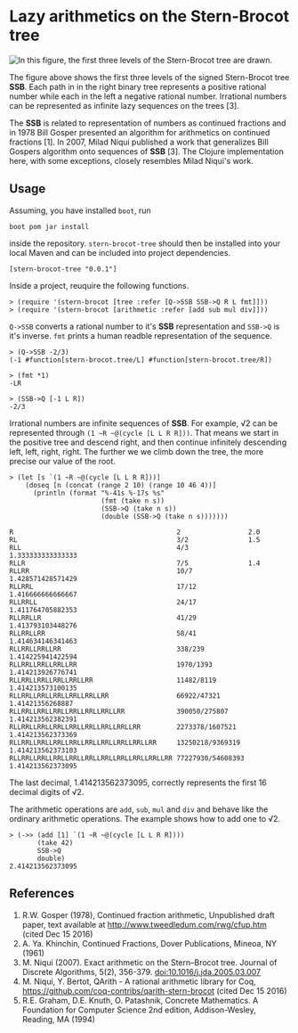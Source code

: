 # Lazy arithmetics on the Stern-Brocot tree
![In this figure, the first three levels of the Stern-Brocot tree are drawn.](https://raw.githubusercontent.com/timrichardt/stern-brocot-tree/master/resources/first_three_levels_of_SSB.png)

The figure above shows the first three levels of the signed Stern-Brocot
tree **SSB**. Each path in in the right binary tree represents a
positive rational number while each in the left a negative rational
number. Irrational numbers can be represented as infinite lazy sequences on
the trees [3]. 

The **SSB** is related to representation of numbers as continued
fractions and in 1978 Bill Gosper presented an algorithm for arithmetics
on continued fractions [1]. In 2007, Milad Niqui published a work that
generalizes Bill Gospers algorithm onto sequences of **SSB** [3]. The
Clojure implementation here, with some exceptions, closely resembles
Milad Niqui's work.

## Usage
Assuming, you have installed `boot`, run

```
boot pom jar install
```

inside the repository. `stern-brocot-tree` should then be installed into
your local Maven and can be included into project dependencies.

```
[stern-brocot-tree "0.0.1"]
```

Inside a project, reuquire the following functions.

```
> (require '(stern-brocot [tree :refer [Q->SSB SSB->Q R L fmt]]))
> (require '(stern-brocot [arithmetic :refer [add sub mul div]]))
```

`Q->SSB` converts a rational number to it's **SSB** representation and
`SSB->Q` is it's inverse. `fmt` prints a human readble representation of
the sequence.

```
> (Q->SSB -2/3)
(-1 #function[stern-brocot.tree/L] #function[stern-brocot.tree/R])

> (fmt *1)
-LR

> (SSB->Q [-1 L R])
-2/3
```

Irrational numbers are infinite sequences of **SSB**. For example, √2
can be represented through `(1 ~R ~@(cycle [L L R R]))`. That means we
start in the positive tree and descend right, and then continue
infinitely descending left, left, right, right. The further we we climb
down the tree, the more precise our value of the root.

```
> (let [s `(1 ~R ~@(cycle [L L R R]))]
    (doseq [n (concat (range 2 10) (range 10 46 4))]
      (println (format "%-41s %-17s %s"
                       (fmt (take n s))
                       (SSB->Q (take n s))
                       (double (SSB->Q (take n s)))))))

R                                         2                 2.0
RL                                        3/2               1.5
RLL                                       4/3               1.333333333333333
RLLR                                      7/5               1.4
RLLRR                                     10/7              1.428571428571429
RLLRRL                                    17/12             1.416666666666667
RLLRRLL                                   24/17             1.411764705882353
RLLRRLLR                                  41/29             1.413793103448276
RLLRRLLRR                                 58/41             1.414634146341463
RLLRRLLRRLLRR                             338/239           1.414225941422594
RLLRRLLRRLLRRLLRR                         1970/1393         1.414213926776741
RLLRRLLRRLLRRLLRRLLRR                     11482/8119        1.414213573100135
RLLRRLLRRLLRRLLRRLLRRLLRR                 66922/47321       1.41421356268887
RLLRRLLRRLLRRLLRRLLRRLLRRLLRR             390050/275807     1.414213562382391
RLLRRLLRRLLRRLLRRLLRRLLRRLLRRLLRR         2273378/1607521   1.414213562373369
RLLRRLLRRLLRRLLRRLLRRLLRRLLRRLLRRLLRR     13250218/9369319  1.414213562373103
RLLRRLLRRLLRRLLRRLLRRLLRRLLRRLLRRLLRRLLRR 77227930/54608393 1.414213562373095
```

The last decimal, 1.414213562373095, correctly represents the first 16
decimal digits of √2.

The arithmetic operations are `add`, `sub`, `mul` and `div` and behave
like the ordinary arithmetic operations. The example shows how to add
one to √2.

```
> (->> (add [1] `(1 ~R ~@(cycle [L L R R])))
       (take 42)
       SSB->Q
       double)
2.414213562373095
```

## References
1. R.W. Gosper (1978), Continued fraction arithmetic, Unpublished draft
   paper, text available at  http://www.tweedledum.com/rwg/cfup.htm (cited
   Dec 15 2016)
2. A. Ya. Khinchin, Continued Fractions, Dover Publications, Mineoa, NY (1961)
3. M. Niqui (2007). Exact arithmetic on the Stern–Brocot tree. Journal
   of Discrete Algorithms, 5(2),
   356-379.
   [doi:10.1016/j.jda.2005.03.007](http://dx.doi.org/10.1016/j.jda.2005.03.007)
4. M. Niqui, Y. Bertot, QArith - A rational arithmetic library for Coq,
   https://github.com/coq-contribs/qarith-stern-brocot (cited Dec 15
   2016)
5. R.E. Graham, D.E. Knuth, O. Patashnik, Concrete Mathematics. A
   Foundation for Computer Science 2nd edition, Addison-Wesley, Reading,
   MA (1994)
